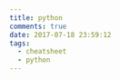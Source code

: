 ```yaml
---
title: python
comments: true
date: 2017-07-18 23:59:12
tags:
  - cheatsheet
  - python
---
```


<!-- more -->